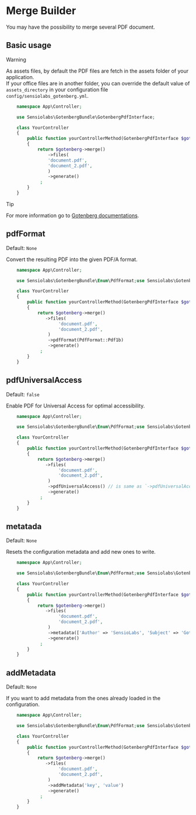 # Merge Builder

You may have the possibility to merge several PDF document.

## Basic usage

> [!WARNING]  
> As assets files, by default the PDF files are fetch in the assets folder of
> your application.  
> If your office files are in another folder, you can override the default value
> of `assets_directory` in your configuration file `config/sensiolabs_gotenberg.yml`.

```php
    namespace App\Controller;

    use Sensiolabs\GotenbergBundle\GotenbergPdfInterface;

    class YourController
    {
        public function yourControllerMethod(GotenbergPdfInterface $gotenberg): Response
        {
            return $gotenberg->merge()
                ->files(
                'document.pdf',
                'document_2.pdf',
                )
                ->generate()
             ;
        }
    }
```

> [!TIP]
> For more information go to [Gotenberg documentations](https://gotenberg.dev/docs/routes#merge-pdfs-route).

## pdfFormat

Default: `None`

Convert the resulting PDF into the given PDF/A format.

```php
    namespace App\Controller;

    use Sensiolabs\GotenbergBundle\Enum\PdfFormat;use Sensiolabs\GotenbergBundle\GotenbergPdfInterface;

    class YourController
    {
        public function yourControllerMethod(GotenbergPdfInterface $gotenberg): Response
        {
            return $gotenberg->merge()
               ->files(
                    'document.pdf',
                    'document_2.pdf',
                )
                ->pdfFormat(PdfFormat::Pdf1b)
                ->generate()
             ;
        }
    }
```

## pdfUniversalAccess

Default: `false`

Enable PDF for Universal Access for optimal accessibility.

```php
    namespace App\Controller;

    use Sensiolabs\GotenbergBundle\Enum\PdfFormat;use Sensiolabs\GotenbergBundle\GotenbergPdfInterface;

    class YourController
    {
        public function yourControllerMethod(GotenbergPdfInterface $gotenberg): Response
        {
            return $gotenberg->merge()
               ->files(
                    'document.pdf',
                    'document_2.pdf',
                )
                ->pdfUniversalAccess() // is same as `->pdfUniversalAccess(true)`
                ->generate()
             ;
        }
    }
```

## metatada

Default: `None`

Resets the configuration metadata and add new ones to write.

```php
    namespace App\Controller;

    use Sensiolabs\GotenbergBundle\Enum\PdfFormat;use Sensiolabs\GotenbergBundle\GotenbergPdfInterface;

    class YourController
    {
        public function yourControllerMethod(GotenbergPdfInterface $gotenberg): Response
        {
            return $gotenberg->merge()
               ->files(
                    'document.pdf',
                    'document_2.pdf',
                )
                ->metadata(['Author' => 'SensioLabs', 'Subject' => 'Gotenberg'])
                ->generate()
             ;
        }
    }
```

## addMetadata

Default: `None`

If you want to add metadata from the ones already loaded in the configuration.

```php
    namespace App\Controller;

    use Sensiolabs\GotenbergBundle\Enum\PdfFormat;use Sensiolabs\GotenbergBundle\GotenbergPdfInterface;

    class YourController
    {
        public function yourControllerMethod(GotenbergPdfInterface $gotenberg): Response
        {
            return $gotenberg->merge()
               ->files(
                    'document.pdf',
                    'document_2.pdf',
                )
                ->addMetadata('key', 'value')
                ->generate()
             ;
        }
    }
```
